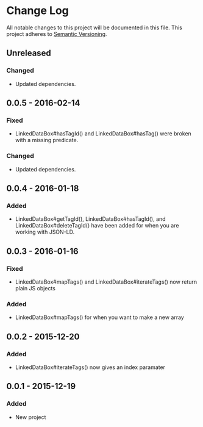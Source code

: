# Change Log
All notable changes to this project will be documented in this file.
This project adheres to [Semantic Versioning](http://semver.org/).

## Unreleased

### Changed
- Updated dependencies.

## 0.0.5 - 2016-02-14

### Fixed
- LinkedDataBox#hasTagId() and  LinkedDataBox#hasTag() were broken with a missing predicate.

### Changed
- Updated dependencies.

## 0.0.4 - 2016-01-18

### Added
- LinkedDataBox#getTagId(), LinkedDataBox#hasTagId(), and LinkedDataBox#deleteTagId() have been added for when you are working with JSON-LD.

## 0.0.3 - 2016-01-16

### Fixed
- LinkedDataBox#mapTags() and LinkedDataBox#iterateTags() now return plain JS objects

### Added
- LinkedDataBox#mapTags() for when you want to make a new array

## 0.0.2 - 2015-12-20
### Added
- LinkedDataBox#iterateTags() now gives an index paramater

## 0.0.1 - 2015-12-19
### Added
- New project
